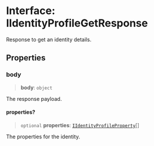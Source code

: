 # Interface: IIdentityProfileGetResponse

Response to get an identity details.

## Properties

### body

> **body**: `object`

The response payload.

#### properties?

> `optional` **properties**: [`IIdentityProfileProperty`](IIdentityProfileProperty.md)[]

The properties for the identity.
